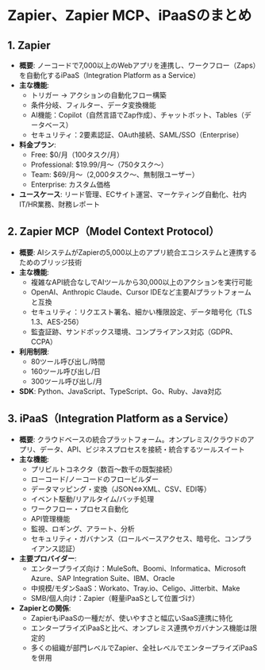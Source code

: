 # Zapier、Zapier MCP、iPaaSのまとめ

## 1. Zapier
- **概要**: ノーコードで7,000以上のWebアプリを連携し、ワークフロー（Zaps）を自動化するiPaaS（Integration Platform as a Service）
- **主な機能**:
  - トリガー → アクションの自動化フロー構築
  - 条件分岐、フィルター、データ変換機能
  - AI機能：Copilot（自然言語でZap作成）、チャットボット、Tables（データベース）
  - セキュリティ：2要素認証、OAuth接続、SAML/SSO（Enterprise）
- **料金プラン**:
  - Free: $0/月（100タスク/月）
  - Professional: $19.99/月〜（750タスク〜）
  - Team: $69/月〜（2,000タスク〜、無制限ユーザー）
  - Enterprise: カスタム価格
- **ユースケース**: リード管理、ECサイト運営、マーケティング自動化、社内IT/HR業務、財務レポート

## 2. Zapier MCP（Model Context Protocol）
- **概要**: AIシステムがZapierの5,000以上のアプリ統合エコシステムと連携するためのブリッジ技術
- **主な機能**:
  - 複雑なAPI統合なしでAIツールから30,000以上のアクションを実行可能
  - OpenAI、Anthropic Claude、Cursor IDEなど主要AIプラットフォームと互換
  - セキュリティ：リクエスト署名、細かい権限設定、データ暗号化（TLS 1.3、AES-256）
  - 監査証跡、サンドボックス環境、コンプライアンス対応（GDPR、CCPA）
- **利用制限**:
  - 80ツール呼び出し/時間
  - 160ツール呼び出し/日
  - 300ツール呼び出し/月
- **SDK**: Python、JavaScript、TypeScript、Go、Ruby、Java対応

## 3. iPaaS（Integration Platform as a Service）
- **概要**: クラウドベースの統合プラットフォーム。オンプレミス/クラウドのアプリ、データ、API、ビジネスプロセスを接続・統合するツールスイート
- **主な機能**:
  - プリビルトコネクタ（数百〜数千の既製接続）
  - ローコード/ノーコードのフロービルダー
  - データマッピング・変換（JSON⇔XML、CSV、EDI等）
  - イベント駆動/リアルタイム/バッチ処理
  - ワークフロー・プロセス自動化
  - API管理機能
  - 監視、ロギング、アラート、分析
  - セキュリティ・ガバナンス（ロールベースアクセス、暗号化、コンプライアンス認証）
- **主要プロバイダー**:
  - エンタープライズ向け：MuleSoft、Boomi、Informatica、Microsoft Azure、SAP Integration Suite、IBM、Oracle
  - 中規模/モダンSaaS：Workato、Tray.io、Celigo、Jitterbit、Make
  - SMB/個人向け：Zapier（軽量iPaaSとして位置づけ）
- **Zapierとの関係**:
  - ZapierもiPaaSの一種だが、使いやすさと幅広いSaaS連携に特化
  - エンタープライズiPaaSと比べ、オンプレミス連携やガバナンス機能は限定的
  - 多くの組織が部門レベルでZapier、全社レベルでエンタープライズiPaaSを併用